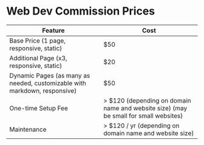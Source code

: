 # Web Dev Commission Prices

| Feature                                                                   | Cost                                                                                 |
| ------------------------------------------------------------------------- | ------------------------------------------------------------------------------------ |
| Base Price (1 page, responsive, static)                                   | $50                                                                                  |
| Additional Page (x3, responsive, static)                                  | $20                                                                                  |
| Dynamic Pages (as many as needed, customizable with markdown, responsive) | $50                                                                                  |
| One-time Setup Fee                                                        | > $120 (depending on domain name and website size) (may be small for small websites) |
| Maintenance                                                               | > $120 / yr (depending on domain name and website size)                              |
